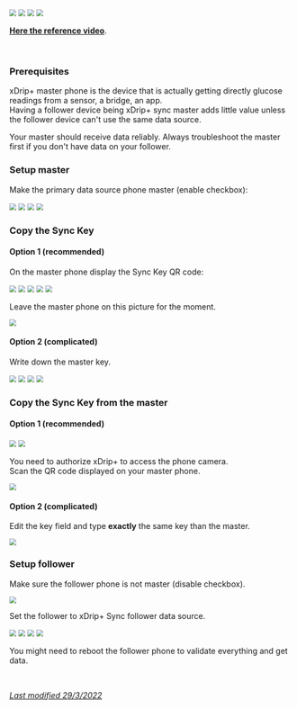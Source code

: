 <img src="../../images/hamburger_menu.png" style="zoom:75%;" />  
<img src="../../images/M-S.png" style="zoom:75%;" />  
<img src="../../images/M-S-HDS.png" style="zoom:75%;" />  
<img src="../images/M-S-HDSlistE.png" style="zoom:75%;" />

[**Here the reference video**](https://www.youtube.com/watch?v=LcgjfbYcWkE).

</br>

### Prerequisites

xDrip+ master phone is the device that is actually getting directly glucose readings from a sensor, a bridge, an app.  
Having a follower device being xDrip+ sync master adds little value unless the follower device can't use the same data source.

Your master should receive data reliably. Always troubleshoot the master first if you don't have data on your follower.

### Setup master

Make the primary data source phone master (enable checkbox):

<img src="../../images/hamburger_menu.png" style="zoom:75%;" />  
<img src="../../images/M-S.png" style="zoom:75%;" />  
<img src="../../use/images/M-S-SY.png" style="zoom:75%;" />  
<img src="../../use/images/M-S-SY3.png" style="zoom:75%;" />

### Copy the Sync Key

#### Option 1 (recommended)

On the master phone display the Sync Key QR code:

<img src="../../images/hamburger_menu.png" style="zoom:75%;" />  
<img src="../../images/M-S.png" style="zoom:75%;" />  
<img src="../../use/images/M-S-QR.png" style="zoom:75%;" />

<img src="../../use/images/M-S-QRa.png" style="zoom:75%;" />  
<img src="../../use/images/M-S-QRb.png" style="zoom:75%;" />

Leave the master phone on this picture for the moment.

<img src="../../use/images/M-S-QRe.png" style="zoom:75%;" />

#### Option 2 (complicated)

Write down the master key.

<img src="../../images/hamburger_menu.png" style="zoom:75%;" />  
<img src="../../images/M-S.png" style="zoom:75%;" />  
<img src="../../use/images/M-S-SY.png" style="zoom:75%;" />   
<img src="../../use/images/M-S-SY2.png" style="zoom:75%;" />

### Copy the Sync Key from the master

#### Option 1 (recommended)

<img src="../../images/hamburger_menu.png" style="zoom:75%;" />  
<img src="../../use/images/M-S-AC.png" style="zoom:75%;" />

You need to authorize xDrip+ to access the phone camera.  
Scan the QR code displayed on your master phone.

<img src="../../use/images/M-S-ACS.png" style="zoom:75%;" />

#### Option 2 (complicated)

Edit the key field and type **exactly** the same key than the master.

<img src="../../use/images/M-S-SY2.png" style="zoom:75%;" />

### Setup follower

Make sure the follower phone is not master (disable checkbox).

<img src="../../use/images/M-S-SY3b.png" style="zoom:75%;" />

Set the follower to xDrip+ Sync follower data source.

<img src="../../images/hamburger_menu.png" style="zoom:75%;" />  
<img src="../../images/M-S.png" style="zoom:75%;" />  
<img src="../../images/M-S-HDS.png" style="zoom:75%;" />  
<img src="../images/M-S-HDS-SF.png" style="zoom:75%;" /> 

You might need to reboot the follower phone to validate everything and get data.

</br>

[*Last modified 29/3/2022*](https://github.com/NightscoutFoundation/xDrip/releases/tag/2022.03.28)
